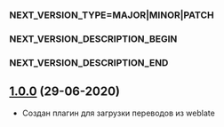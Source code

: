 ### NEXT_VERSION_TYPE=MAJOR|MINOR|PATCH
### NEXT_VERSION_DESCRIPTION_BEGIN
### NEXT_VERSION_DESCRIPTION_END
## [1.0.0](https://bitbucket.yamoney.ru/projects/BACKEND-GRADLE-PLUGINS/repos/weblate-plugin/pull-requests/1) (29-06-2020)

* Создан плагин для загрузки переводов из weblate